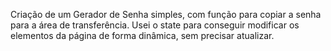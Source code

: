 Criação de um Gerador de Senha simples, com função para copiar a senha para a área de transferência. Usei o state para conseguir modificar os elementos da página de forma dinâmica, sem precisar atualizar.